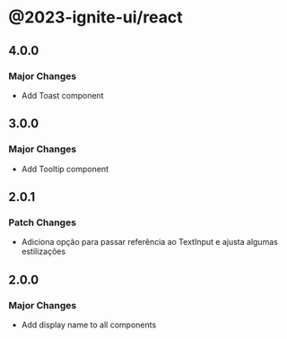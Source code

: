 # @2023-ignite-ui/react

## 4.0.0

### Major Changes

- Add Toast component

## 3.0.0

### Major Changes

- Add Tooltip component

## 2.0.1

### Patch Changes

- Adiciona opção para passar referência ao TextInput e ajusta algumas estilizações

## 2.0.0

### Major Changes

- Add display name to all components
